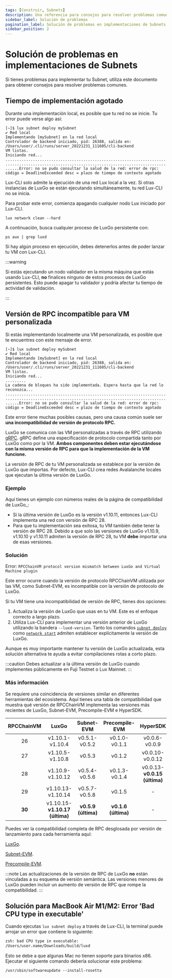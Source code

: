 ```yaml
---
tags: [Construir, Subnets]
description: Una referencia para consejos para resolver problemas comunes al implementar Subnets en Lux.
sidebar_label: Solución de problemas
pagination_label: Solución de problemas en implementaciones de Subnets
sidebar_position: 2
---
```


# Solución de problemas en implementaciones de Subnets

Si tienes problemas para implementar tu Subnet, utiliza este documento para obtener consejos para resolver problemas comunes.

## Tiempo de implementación agotado

Durante una implementación local, es posible que tu red no se inicie. Tu error puede verse algo así:

```text
[~]$ lux subnet deploy mySubnet
✔ Red local
Implementando [mySubnet] en la red local
Controlador de backend iniciado, pid: 26388, salida en: /Users/user/.cli/runs/server_20221231_111605/cli-backend
VM listas.
Iniciando red...
..................................................................................
..................................................................................
......Error: no se pudo consultar la salud de la red: error de rpc: código = DeadlineExceeded desc = plazo de tiempo de contexto agotado
```

Lux-CLI solo admite la ejecución de una red Lux local a la vez. Si otras instancias de
LuxGo se están ejecutando simultáneamente, tu red Lux-CLI no se inicia.

Para probar este error, comienza apagando cualquier nodo Lux iniciado por Lux-CLI.

```shell
lux network clean --hard
```

A continuación, busca cualquier proceso de LuxGo persistente con:

```shell
ps aux | grep luxd
```

Si hay algún proceso en ejecución, debes detenerlos antes de poder lanzar tu VM con Lux-CLI.

:::warning

Si estás ejecutando un nodo validador en la misma máquina que estás usando Lux-CLI, **no** finalices ninguno
de estos procesos de LuxGo persistentes. Esto puede apagar tu validador y podría afectar
tu tiempo de actividad de validación.

:::

## Versión de RPC incompatible para VM personalizada

Si estás implementando localmente una VM personalizada, es posible que te encuentres con este mensaje de error.

```text
[~]$ lux subnet deploy mySubnet
✔ Red local
Implementando [mySubnet] en la red local
Controlador de backend iniciado, pid: 26388, salida en: /Users/user/.cli/runs/server_20221231_111605/cli-backend
VM listas.
Iniciando red...
.........
La cadena de bloques ha sido implementada. Espera hasta que la red lo reconozca...
..................................................................................
..................................................................................
......Error: no se pudo consultar la salud de la red: error de rpc: código = DeadlineExceeded desc = plazo de tiempo de contexto agotado
```

Este error tiene muchas posibles causas, pero una causa común suele ser **una
incompatibilidad de versión de protocolo RPC.**

LuxGo se comunica con las VM personalizadas a través de RPC utilizando [gRPC](https://grpc.io/). gRPC define una
especificación de protocolo compartida tanto por LuxGo como por la VM. **Ambos componentes deben estar ejecutándose
con la misma versión de RPC para que la implementación de la VM funcione.**

La versión de RPC de tu VM personalizada se establece por la versión de LuxGo que importas. Por defecto,
Lux-CLI crea redes Avalalanche locales que ejecutan la última versión de LuxGo.

### Ejemplo

Aquí tienes un ejemplo con números reales de la página de compatibilidad de LuxGo\_:

- Si la última versión de LuxGo es la versión v1.10.11, entonces Lux-CLI implementa una red con
  versión de RPC 28.
- Para que tu implementación sea exitosa, tu VM también debe tener la versión de RPC 28. Debido a que solo
  las versiones de LuxGo v1.10.9, v1.10.10 y v1.10.11 admiten la versión de RPC 28,
  tu VM **debe** importar una de esas versiones.

### Solución

Error: `RPCChainVM protocol version mismatch between LuxGo and Virtual Machine plugin`

Este error ocurre cuando la versión de protocolo RPCChainVM utilizada por las VM, como Subnet-EVM,
es incompatible con la versión de protocolo de LuxGo.

Si tu VM tiene una incompatibilidad de versión de RPC, tienes dos opciones:

1. Actualiza la versión de LuxGo que usas en tu VM. Este es el enfoque correcto a largo plazo.
2. Utiliza Lux-CLI para implementar una versión anterior de LuxGo utilizando la bandera
   `--luxd-version`. Tanto los comandos [`subnet deploy`](/tooling/cli.md#subnet-deploy)
   como [`network start`](/tooling/cli.md#network-start) admiten
   establecer explícitamente la versión de LuxGo.

Aunque es muy importante mantener tu versión de LuxGo actualizada,
esta solución alternativa te ayuda a evitar compilaciones rotas a corto plazo.

:::caution
Debes actualizar a la última versión de LuxGo cuando implementes públicamente en
Fuji Testnet o Lux Mainnet.
:::

### Más información

Se requiere una coincidencia de versiones similar en diferentes herramientas del ecosistema. Aquí tienes una tabla de compatibilidad
que muestra qué versión de RPCChainVM implementa las versiones más recientes de
LuxGo, Subnet-EVM, Precompile-EVM e HyperSDK.

| RPCChainVM | LuxGo              | Subnet-EVM          | Precompile-EVM      | HyperSDK |
| :--------: | :-------:                | :-------:           | :-------:           | :-------: |
| 26         | v1.10.1-v1.10.4          | v0.5.1-v0.5.2       | v0.1.0-v0.1.1       | v0.0.6-v0.0.9 |
| 27         | v1.10.5-v1.10.8          | v0.5.3              | v0.1.2              | v0.0.10-v0.0.12 |
| 28         | v1.10.9-v1.10.12         | v0.5.4-v0.5.6       | v0.1.3-v0.1.4       | v0.0.13-**v0.0.15 (última)** |
| 29         | v1.10.13-v1.10.14        | v0.5.7-v0.5.8       | v0.1.5              | -          |
| **30**     | v1.10.15-**v1.10.17 (última)**    | **v0.5.9 (última)** | **v0.1.6 (última)** | -          |

Puedes ver la compatibilidad completa de RPC desglosada por versión de lanzamiento para cada herramienta aquí:

[LuxGo](https://github.com/luxdefi/luxd/blob/master/version/compatibility.json).

[Subnet-EVM](https://github.com/luxdefi/subnet-evm/blob/master/compatibility.json).

[Precompile-EVM](https://github.com/luxdefi/precompile-evm/blob/main/compatibility.json).

:::note
Las actualizaciones de la versión de RPC de LuxGo **no** están vinculadas a su esquema de versión semántica. Las versiones menores de LuxGo
pueden incluir un aumento de versión de RPC que rompe la compatibilidad.
:::

## Solución para MacBook Air M1/M2: Error 'Bad CPU type in executable'

Cuando ejecutas `lux subnet deploy` a través de Lux-CLI, la terminal puede arrojar un error que
contiene lo siguiente:

```zsh
zsh: bad CPU type in executable:
/Users/user.name/Downloads/build/luxd
```

Esto se debe a que algunas Mac no tienen soporte para binarios x86. Ejecutar el siguiente comando debería solucionar
este problema:

`/usr/sbin/softwareupdate --install-rosetta`
